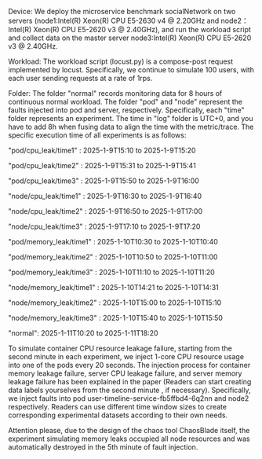 Device:
We deploy the microservice benchmark socialNetwork on two servers (node1:Intel(R) Xeon(R) CPU E5-2630 v4 @ 2.20GHz and node2：Intel(R) Xeon(R) CPU E5-2620 v3 @ 2.40GHz), and run the workload script and collect data on the master server node3:Intel(R) Xeon(R) CPU E5-2620 v3 @ 2.40GHz. 

Workload:
The workload script (locust.py) is a compose-post request implemented by locust. Specifically, we continue to simulate 100 users, with each user sending requests at a rate of 1rps.

Folder:
The folder "normal" records monitoring data for 8 hours of continuous normal workload.
The folder "pod" and "node" represent the faults injected into pod and server, respectively. Specifically, each "time" folder represents an experiment. The time in "log" folder is UTC+0, and you have to add 8h when fusing data to align the time with the metric/trace. The specific execution time of all experiments is as follows:

"pod/cpu_leak/time1" : 2025-1-9T15:10 to 2025-1-9T15:20

"pod/cpu_leak/time2" : 2025-1-9T15:31 to 2025-1-9T15:41

"pod/cpu_leak/time3" : 2025-1-9T15:50 to 2025-1-9T16:00

"node/cpu_leak/time1" : 2025-1-9T16:30 to 2025-1-9T16:40

"node/cpu_leak/time2" : 2025-1-9T16:50 to 2025-1-9T17:00

"node/cpu_leak/time3" : 2025-1-9T17:10 to 2025-1-9T17:20

"pod/memory_leak/time1" : 2025-1-10T10:30 to 2025-1-10T10:40

"pod/memory_leak/time2" : 2025-1-10T10:50 to 2025-1-10T11:00

"pod/memory_leak/time3" : 2025-1-10T11:10 to 2025-1-10T11:20

"node/memory_leak/time1" : 2025-1-10T14:21 to 2025-1-10T14:31

"node/memory_leak/time2" : 2025-1-10T15:00 to 2025-1-10T15:10

"node/memory_leak/time3" : 2025-1-10T15:40 to 2025-1-10T15:50

"normal": 2025-1-11T10:20 to 2025-1-11T18:20

To simulate container CPU resource leakage failure, starting from the second minute in each experiment, we inject 1-core CPU resource usage into one of the pods every 20 seconds. The injection process for container memory leakage failure, server CPU leakage failure, and server memory leakage failure has been explained in the paper (Readers can start creating data labels yourselves from the second minute , if necessary).  Specifically, we inject faults into pod user-timeline-service-fb5ffbd4-6q2nn and node2 respectively. Readers can use different time window sizes to create corresponding experimental datasets according to their own needs.

Attention please, due to the design of the chaos tool ChaosBlade itself, the experiment simulating memory leaks occupied all node resources and was automatically destroyed in the 5th minute of fault injection.
